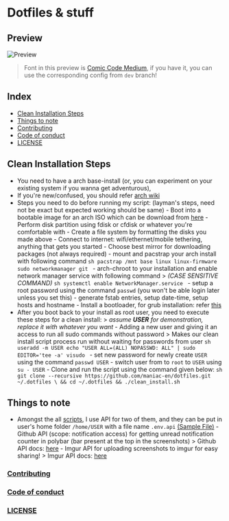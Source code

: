 # Dotfiles & stuff

## Preview
![Preview](https://i.imgur.com/kBJRydh.jpg)
> Font in this preview is [Comic Code Medium](https://www.myfonts.com/fonts/tabular-type-foundry/comic-code/medium/), if you have it, you can use the corresponding config from `dev` branch!

## Index
- [Clean Installation Steps](#clean-installation-steps)
- [Things to note](#things-to-note)
- [Contributing](#contributing)
- [Code of conduct](#code-of-conduct)
- [LICENSE](#license)

## Clean Installation Steps
- You need to have a arch base-install (or, you can experiment on your existing system if you wanna get adventurous),
- If you're new/confused, you should refer [arch wiki](https://wiki.archlinux.org/title/installation_guide)
- Steps you need to do before running my script: (layman's steps, need not be exact but expected working should be same)
        - Boot into a bootable image for an arch ISO which can be download from [here](https://archlinux.org/download/)
        - Perform disk partition using fdisk or cfdisk or whatever you're comfortable with
        - Create a file system by formatting the disks you made above
        - Connect to internet: wifi/ethernet/mobile tethering, anything that gets you started
        - Choose best mirror for downloading packages (not always required)
        - mount and pacstrap your arch install with following command
        ```sh
        pacstrap /mnt base linux linux-firmware sudo networkmanager git
        ```
        - arch-chroot to your installation and enable network manager service with following command
        > *(CASE SENSITIVE COMMAND)*
        ```sh
        systemctl enable NetworkManager.service
        ```
        - setup a root password using the command `passwd` (you won't be able login later unless you set this)
        - generate fstab entries, setup date-time, setup hosts and hostname
        - Install a bootloader, for grub installation: refer [this](https://wiki.archlinux.org/title/GRUB)
- After you boot back to your install as root user, you need to execute these steps for a clean install:
        > *assume **USER** for demonstration, replace it with whatever you want*
        - Adding a new user and giving it an access to run all sudo commands without password
        > Makes our clean install script process run without waiting for passwords from user
        ```sh
        useradd -m USER
        echo "USER ALL=(ALL) NOPASSWD: ALL" | sudo EDITOR='tee -a' visudo
        ```
        - set new password for newly create `USER` using the command `passwd USER`
        - switch user from to `root` to `USER` using `su - USER`
        - Clone and run the script using the command given below:
        ```sh
        git clone --recursive https://github.com/maniac-en/dotfiles.git ~/.dotfiles \
                && cd ~/.dotfiles && ./clean_install.sh
        ```

## Things to note
- Amongst the all [scripts](https://github.com/maniac-en/dotfiles/tree/main/dotfiles/scripts), I use API for two of them, and they can be put in user's home folder `/home/USER` with a file name `.env.api` [(Sample File)](https://github.com/maniac-en/dotfiles/blob/main/.env.api)
        - Github API (scope: notification access) for getting unread notification counter in polybar (bar present at the top in the screenshots)
        > Github API docs: [here](https://docs.github.com/en/github/authenticating-to-github/creating-a-personal-access-token)
        - Imgur API for uploading screenshots to imgur for easy sharing!
        > Imgur API docs: [here](https://api.imgur.com/#overview)

### [Contributing](https://github.com/maniac-en/dotfiles/blob/main/docs/CONTRIBUTING.md)
### [Code of conduct](https://github.com/maniac-en/dotfiles/blob/main/CODE_OF_CONDUCT.md)
### [LICENSE](https://github.com/maniac-en/dotfiles/blob/main/LICENSE)
